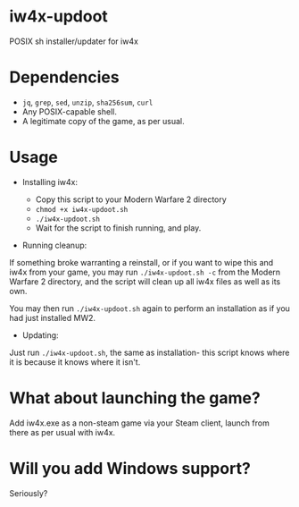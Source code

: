 # iw4x-updoot
POSIX sh installer/updater for iw4x

# Dependencies
- `jq`, `grep`, `sed`, `unzip`, `sha256sum`, `curl`
- Any POSIX-capable shell.
- A legitimate copy of the game, as per usual.

# Usage
* Installing iw4x:

    - Copy this script to your Modern Warfare 2 directory
    - `chmod +x iw4x-updoot.sh`
    - `./iw4x-updoot.sh`
    - Wait for the script to finish running, and play.

* Running cleanup:

If something broke warranting a reinstall, or if you want to wipe this and iw4x from your game, you may run `./iw4x-updoot.sh -c` from the Modern Warfare 2 directory, and the script will clean up all iw4x files as well as its own.

You may then run `./iw4x-updoot.sh` again to perform an installation as if you had just installed MW2.

* Updating:

Just run `./iw4x-updoot.sh`, the same as installation- this script knows where it is because it knows where it isn't.

# What about launching the game?
Add iw4x.exe as a non-steam game via your Steam client, launch from there as per usual with iw4x.

# Will you add Windows support?
Seriously?
